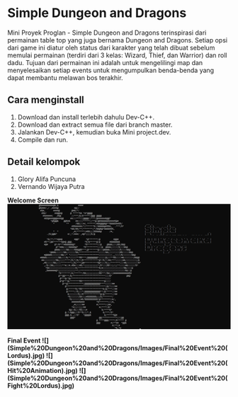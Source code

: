 # Simple Dungeon and Dragons
 
Mini Proyek Proglan - Simple Dungeon and Dragons terinspirasi dari permainan table top yang juga bernama Dungeon and Dragons. Setiap opsi dari game ini diatur oleh status dari karakter yang telah dibuat sebelum memulai permainan (terdiri dari 3 kelas: Wizard, Thief, dan Warrior) dan roll dadu. Tujuan dari permainan ini adalah untuk mengelilingi map dan menyelesaikan setiap events untuk mengumpulkan benda-benda yang dapat membantu melawan bos terakhir.

## Cara menginstall

1. Download dan install terlebih dahulu Dev-C++.
2. Download dan extract semua file dari branch master.
3. Jalankan Dev-C++, kemudian buka Mini project.dev.
4. Compile dan run.

## Detail kelompok

1. Glory Alifa Puncuna
2. Vernando Wijaya Putra


<b>Welcome Screen<b>
![](Simple%20Dungeon%20and%20Dragons/Images/Welcome%20Screen.jpg)

 
<div>
 <th>
  <tr><b>Final Event<b></tr>
   <tr>![](Simple%20Dungeon%20and%20Dragons/Images/Final%20Event%20(Lordus).jpg)</tr>
</th>
  <th>
  <tr></tr>
   <tr>![](Simple%20Dungeon%20and%20Dragons/Images/Final%20Event%20(Hit%20Animation).jpg)</tr>
</th>
   <th>
  <tr></tr>
   <tr>![](Simple%20Dungeon%20and%20Dragons/Images/Final%20Event%20(Fight%20Lordus).jpg)</tr>
</th>
   
</div>
